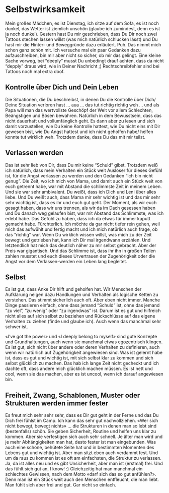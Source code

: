 # Selbstwirksamkeit

Mein großes Mädchen, es ist Dienstag, ich sitze auf dem Sofa, es ist noch dunkel, das Wetter ist ziemlich unschön (glaube ich zumindest, denn es ist ja noch dunkel). Gestern hast Du mir geschrieben, dass Du Dir noch zwei Tattoos stechen lassen willst (was mich natürlich schlucken lässt) und Du hast mir die Hinter- und Beweggründe dazu erläutert. Puh. Das nimmt mich schon ganz schön mit. Ich versuche mal ein paar Gedanken dazu aufzuschreiben, bin mir aber nicht so sicher, ob mir das gelingt. Eine kleine Sache vorweg, bei “deeply” musst Du unbedingt drauf achten, dass da nicht “depply” draus wird, wie in Deiner Nachricht ;) Rechtschreibfehler sind bei Tattoos noch mal extra doof. 

## Kontrolle über Dich und Dein Leben

Die Situationen, die Du beschreibst, in denen Du die Kontrolle über Dich/ Deine Situation verloren hast … aua … das tut richtig richtig weh … und als Papa will man das wertvollste Geschöpf der Welt vor allem Schlechten, Beängstigen und Bösen bewahren. Natürlich in dem Bewusstsein, dass das nicht dauerhaft und vollumfänglich geht. Es dann aber zu lesen und sich damit vorzustellen, wie Du keine Kontrolle hattest, wie Du nicht eins mit Dir gewesen bist, wie Du Angst hattest und ich nicht geholfen habe/ helfen konnte tut wirklich weh. Trotzdem danke, dass Du das mit mir teilst.

## Verlassen werden
Das ist sehr lieb von Dir, dass Du mir keine “Schuld” gibst. Trotzdem weiß ich natürlich, dass mein Verhalten ein Stück weit Auslöser für dieses Gefühl ist, für die Angst verlassen zu werden und den Gedanken “ich bin nicht genug”. Die Zeit, wo ich mich von Mama, und damit auch ein Stück weit von euch getrennt habe, war mit Abstand die schlimmste Zeit in meinem Leben. Und sie war sehr ambivalent. Du weißt, dass ich Dich und Leni über alles liebe. Und Du weißt auch, dass Mama mir sehr wichtig ist und das mir sehr sehr wichtig ist, dass es ihr und euch gut geht. Der Moment, als wir euch gesagt haben, dass wir uns trennen, als wir da im Dach gesessen haben und Du danach weg gelaufen bist, war mit Abstand das Schlimmste, was ich erlebt habe. Das Gefühl zu haben, dass ich da etwas für immer kaputt gemacht habe. Fürchterlich. Ich möchte da gar nicht tiefer rein gehen, weil mich das aufwühlt und fertig macht und ich mich natürlich auch frage, ob das “richtig” war. Wenn Du wirklich wissen willst, was mich zu der Zeit bewegt und getrieben hat, kann ich Dir mal irgendwann erzählen. Und letztendlich hat mich das deutlich näher zu mir selbst gebracht. Aber der Preis war gigantisch. Und das Schlimme ist, dass ihr ihn in großen Teilen zahlen musstet und euch dieses Urvertrauen der Zugehörigkeit oder die Angst vor dem Verlassen-werden ein Leben lang begleitet.

## Selbst
Es ist gut, dass Anke Dir hilft und geholfen hat. Wir Menschen der Aufklärung neigen dazu Handlungen und Verhalten als logische Ketten zu verstehen. Das stimmt sicherlich auch oft. Aber eben nicht immer. Manche Dinge passieren einfach, ohne dass jemand “Schuld” ist, ohne das jemand “zu viel”, “zu wenig” oder “zu irgendwas” ist. Darum ist es gut und hilfreich nicht alles auf sich selbst zu beziehen und Rückschlüsse auf das eigene Verhalten zu ziehen (finde und glaube ich). Auch wenn das manchmal sehr schwer ist. 

«I’ve got the power» und «I deeply belong to myself» sind gute Konzepte und Grundhaltungen, auch wenn sie manchmal etwas egozentrisch klingen. Es ist gut, sich nicht über andere oder deren Verhalten zu definieren, auch wenn wir natürlich auf Zugehörigkeit angewiesen sind. Was ist gelernt habe ist, dass es gut und wichtig ist, mit sich selbst klar zu kommen und sich selbst glücklich zu machen. Das hab ich lange Zeit nicht gecheckt und ich dachte oft, dass andere mich glücklich machen müssen. Es ist nett und cool, wenn sie das machen, aber es ist uncool, wenn ich darauf angewiesen bin.

## Freiheit, Zwang, Schablonen, Muster oder Strukturen werden immer fester
Es freut mich sehr sehr sehr, dass es Dir gut geht in der Ferne und das Du Dich frei fühlst im Camp. Ich kann das sehr gut nachvollziehen. «Wer sich nicht bewegt, bewegt nichts» … die Strukturen in denen man so lebt sind (bestenfalls) schön. Sie geben Sicherheit, Routine und helfen uns klar zu kommen. Aber sie verfestigen sich auch sehr schnell. Je älter man wird und je mehr Abhängigkeiten man hat, desto fester ist man eingebunden. Was auch eine schöne, behütete Seite hat und in bestimmten Momenten des Lebens gut und wichtig ist. Aber man sitzt eben auch verdammt fest. Und um da raus zu kommen ist es oft am einfachsten, die Struktur zu verlassen. Ja, da ist alles neu und es gibt Unsicherheit, aber man ist (erstmal) frei. Und das fühlt sich gut an, I know! :) Gleichzeitig hat man manchmal ein schlechtes Gewissen, nach dem Motto «darf sich das so gut anfühlen?». Denn man ist ein Stück weit auch den Menschen entfleucht, die man liebt. Man fühlt sich aber frei und gut. Gar nicht so einfach.
